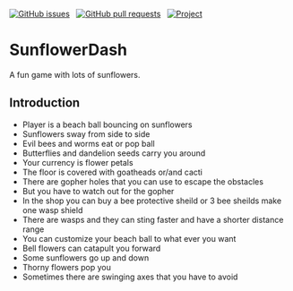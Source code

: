[![GitHub issues](https://img.shields.io/github/issues-raw/Temperate-Designs/sunflower-dash?color=green&logo=GitHub&logoColor=white)](https://github.com/Temperate-Designs/sunflower-dash/issues) &nbsp;
[![GitHub pull requests](https://img.shields.io/github/issues-pr-raw/Temperate-Designs/sunflower-dash?color=purple&logo=Github)](https://github.com/Temperate-Designs/sunflower-dash/pulls) &nbsp;
[![Project](https://img.shields.io/badge/project-Kanban-orange)](https://github.com/Temperate-Designs/sunflower-dash/projects/1)

# SunflowerDash

A fun game with lots of sunflowers.

## Introduction

- Player is a beach ball bouncing on sunflowers
- Sunflowers sway from side to side
- Evil bees and worms eat or pop ball
- Butterflies and dandelion seeds carry you around
- Your currency is flower petals
- The floor is covered with goatheads or/and cacti
- There are gopher holes that you can use to escape the obstacles
- But you have to watch out for the gopher
- In the shop you can buy a bee protective sheild or 3 bee sheilds make one wasp shield
- There are wasps and they can sting faster and have a shorter distance range
- You can customize your beach ball to what ever you want
- Bell flowers can catapult you forward
- Some sunflowers go up and down
- Thorny flowers pop you
- Sometimes there are swinging axes that you have to avoid
